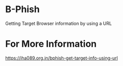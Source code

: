 # B-Phish
Getting Target Browser information by using a URL

# For More Information
https://iha089.org.in/bphish-get-target-info-using-url
